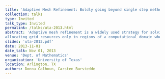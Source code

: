 ```yaml
---
title: 'Adaptive Mesh Refinement: Boldly going beyond single step methods.'
collection: talks
type: Invited
talk_type: Invited
permalink: /talks/uta-2013.html
abstract: 'Adaptive mesh refinement is a widely used strategy for solving partial differential equations (PDEs) using finite volume, finite element or finite difference methods.  By dynamically
allocating grid resources only in regions of a computational domain where the solution features are of most interest, we can realize significant savings in computational effort and cost.  In this talk, we will introduce block structured adaptive mesh refinement (AMR) as first described by Berger and Oliger (Journal of Computational Physics, 1984), then survey existing software frameworks for implementing this approach to AMR, discuss the challenges in coupling AMR with sophisticated spatial schemes and time stepping strategies, and finally describe our own efforts to develop adaptive mesh codes that can easily coupled with existing single grid PDE solvers.  I will focus on finite volume methods for equations that model wave-like behavior, including advection, gas dynamics, and shallow water wave equations.'
slides: 'uta-2013.pdf'
date: 2013-11-01
date_talk: Nov 01, 2013
venue: 'Dept. of Mathematics'
organization: 'University of Texas'
location: Arlington, TX
authors: Donna Calhoun, Carsten Burstedde
---
```

